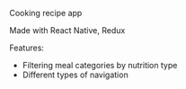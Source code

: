 Cooking recipe app

Made with React Native, Redux

Features: 
  - Filtering meal categories by nutrition type
  - Different types of navigation

